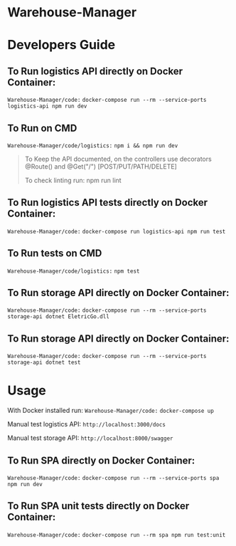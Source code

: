 # Warehouse-Manager

# Developers Guide

## To Run logistics API directly on Docker Container:

`Warehouse-Manager/code:` `docker-compose run --rm --service-ports logistics-api npm run dev`


## To Run on CMD
`Warehouse-Manager/code/logistics:` `npm i && npm run dev`

> To Keep the API documented, on the controllers use decorators @Route(<endpoint>) and @Get("/") [POST/PUT/PATH/DELETE]
>
> To check linting run: npm run lint


## To Run logistics API tests directly on Docker Container:

`Warehouse-Manager/code:` `docker-compose run logistics-api npm run test`

## To Run tests on CMD
`Warehouse-Manager/code/logistics:` `npm test`



## To Run storage API directly on Docker Container:

`Warehouse-Manager/code:` `docker-compose run --rm --service-ports storage-api dotnet EletricGo.dll`

## To Run storage API directly on Docker Container:

`Warehouse-Manager/code:` `docker-compose run --rm --service-ports storage-api dotnet test`


# Usage

With Docker installed run: `Warehouse-Manager/code:` `docker-compose up`

Manual test logistics API: `http://localhost:3000/docs`

Manual test storage API: `http://localhost:8000/swagger`



## To Run SPA directly on Docker Container:
`Warehouse-Manager/code:` `docker-compose run --rm --service-ports spa npm run dev`


## To Run SPA unit tests directly on Docker Container:
`Warehouse-Manager/code:` `docker-compose run --rm spa npm run test:unit`


